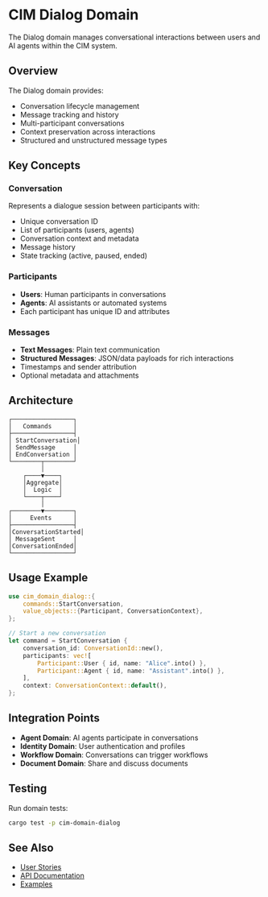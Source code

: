 # CIM Dialog Domain

The Dialog domain manages conversational interactions between users and AI agents within the CIM system.

## Overview

The Dialog domain provides:
- Conversation lifecycle management
- Message tracking and history
- Multi-participant conversations
- Context preservation across interactions
- Structured and unstructured message types

## Key Concepts

### Conversation
Represents a dialogue session between participants with:
- Unique conversation ID
- List of participants (users, agents)
- Conversation context and metadata
- Message history
- State tracking (active, paused, ended)

### Participants
- **Users**: Human participants in conversations
- **Agents**: AI assistants or automated systems
- Each participant has unique ID and attributes

### Messages
- **Text Messages**: Plain text communication
- **Structured Messages**: JSON/data payloads for rich interactions
- Timestamps and sender attribution
- Optional metadata and attachments

## Architecture

```
┌─────────────────┐
│   Commands      │
├─────────────────┤
│ StartConversation│
│ SendMessage     │
│ EndConversation │
└────────┬────────┘
         │
    ┌────▼────┐
    │Aggregate│
    │  Logic  │
    └────┬────┘
         │
┌────────▼────────┐
│     Events      │
├─────────────────┤
│ConversationStarted│
│ MessageSent     │
│ConversationEnded│
└─────────────────┘
```

## Usage Example

```rust
use cim_domain_dialog::{
    commands::StartConversation,
    value_objects::{Participant, ConversationContext},
};

// Start a new conversation
let command = StartConversation {
    conversation_id: ConversationId::new(),
    participants: vec![
        Participant::User { id, name: "Alice".into() },
        Participant::Agent { id, name: "Assistant".into() },
    ],
    context: ConversationContext::default(),
};
```

## Integration Points

- **Agent Domain**: AI agents participate in conversations
- **Identity Domain**: User authentication and profiles
- **Workflow Domain**: Conversations can trigger workflows
- **Document Domain**: Share and discuss documents

## Testing

Run domain tests:
```bash
cargo test -p cim-domain-dialog
```

## See Also

- [User Stories](doc/user-stories.md)
- [API Documentation](doc/api.md)
- [Examples](examples/) 